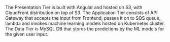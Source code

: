 The Presentation Tier is built with Angular and hosted on S3, with CloudFront distribution on top of S3.
The Application Tier consists of API Gateway that accepts the input from Frontend, passes it on to SQS queue, lambda and invokes machine learning models hosted on Kubernetes cluster.
The Data Tier is MySQL DB that stores the predictions by the ML models for the given user input.
